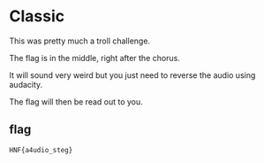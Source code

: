 # Classic

This was pretty much a troll challenge.

The flag is in the middle, right after the chorus.

It will sound very weird but you just need to reverse the audio using audacity.

The flag will then be read out to you.

## flag

`HNF{a4udio_steg}`

